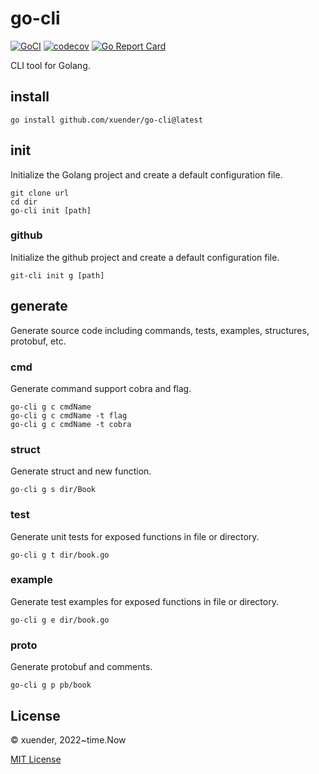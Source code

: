 # go-cli

[![GoCI](https://github.com/xuender/go-cli/workflows/Go/badge.svg)](https://github.com/xuender/go-cli/actions)
[![codecov](https://codecov.io/gh/xuender/go-cli/branch/main/graph/badge.svg?token=8CTpNIHxYT)](https://codecov.io/gh/xuender/go-cli)
[![Go Report Card](https://goreportcard.com/badge/github.com/xuender/go-cli)](https://goreportcard.com/report/github.com/xuender/go-cli)

CLI tool for Golang.

## install

```shell
go install github.com/xuender/go-cli@latest
```

## init

Initialize the Golang project and create a default configuration file.

```shell
git clone url
cd dir
go-cli init [path]
```

### github

Initialize the github project and create a default configuration file.

```shell
git-cli init g [path]
```

## generate

Generate source code including commands, tests, examples, structures, protobuf, etc.

### cmd

Generate command support cobra and flag.

```shell
go-cli g c cmdName
go-cli g c cmdName -t flag
go-cli g c cmdName -t cobra
```

### struct

Generate struct and new function.

```shell
go-cli g s dir/Book
```

### test

Generate unit tests for exposed functions in file or directory.

```shell
go-cli g t dir/book.go
```

### example

Generate test examples for exposed functions in file or directory.

```shell
go-cli g e dir/book.go
```

### proto

Generate protobuf and comments.

```shell
go-cli g p pb/book
```

## License

© xuender, 2022~time.Now

[MIT License](https://github.com/xuender/go-cli/blob/master/LICENSE)
